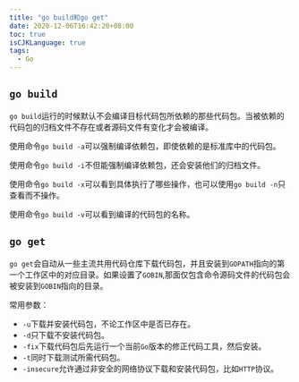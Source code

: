 ```yaml
---
title: "go build和go get"
date: 2020-12-06T16:42:20+08:00
toc: true
isCJKLanguage: true
tags: 
  - Go
---
```


## `go build`

`go build`运行的时候默认不会编译目标代码包所依赖的那些代码包。当被依赖的代码包的归档文件不存在或者源码文件有变化才会被编译。

使用命令`go build -a`可以强制编译依赖包，即使依赖的是标准库中的代码包。

使用命令`go build -i`不但能强制编译依赖包，还会安装他们的归档文件。

使用命令`go build -x`可以看到具体执行了哪些操作，也可以使用`go build -n`只查看而不操作。

使用命令`go build -v`可以看到编译的代码包的名称。

## `go get`

`go get`会自动从一些主流共用代码仓库下载代码包，并且安装到`GOPATH`指向的第一个工作区中的对应目录。如果设置了`GOBIN`,那面仅包含命令源码文件的代码包会被安装到`GOBIN`指向的目录。

常用参数：

- `-u`下载并安装代码包，不论工作区中是否已存在。
- `-d`只下载不安装代码包。
- `-fix`下载代码包后先运行一个当前`Go`版本的修正代码工具，然后安装。
- `-t`同时下载测试所需代码包。
- `-insecure`允许通过非安全的网络协议下载和安装代码包，比如`HTTP`协议。